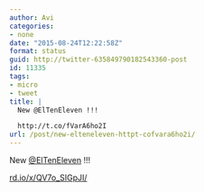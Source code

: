 ```yaml
---
author: Avi
categories:
- none
date: "2015-08-24T12:22:58Z"
format: status
guid: http://twitter-635849790182543360-post
id: 11335
tags:
- micro
- tweet
title: |
  New @ElTenEleven !!!

  http://t.co/fVarA6ho2I
url: /post/new-elteneleven-httpt-cofvara6ho2i/
---
```

New [@ElTenEleven](http://twitter.com/ElTenEleven) !!!

[rd.io/x/QV7o_SIGpJI/](http://rd.io/x/QV7o_SIGpJI/)